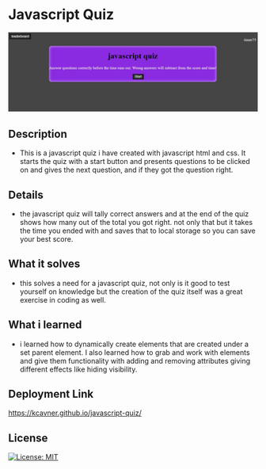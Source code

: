 # Javascript Quiz
<img src="quiz.jpg">



## Description
- This is a javascript quiz i have created with javascript html and css. It starts the quiz with a start button and presents questions to be clicked on and gives the next question, and if they got the question right.



## Details
- the javascript quiz will tally correct answers and at the end of the quiz shows how many out of the total you got right. not only that but it takes the time you ended with and saves that to local storage so you can save your best score.

## What it solves
- this solves a need for a javascript quiz, not only is it good to test yourself on knowledge but the creation of the quiz itself was a great exercise in coding as well.

## What i learned
- i learned how to dynamically create elements that are created under a set parent element. I also learned how to grab and work with elements and give them functionality with adding and removing attributes giving different effects like hiding visibility.

## Deployment Link
https://kcavner.github.io/javascript-quiz/


## License

[![License: MIT](https://img.shields.io/badge/License-MIT-yellow.svg)](https://opensource.org/licenses/MIT)